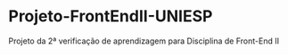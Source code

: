 # Projeto-FrontEndII-UNIESP
Projeto da 2ª verificação de aprendizagem para Disciplina de Front-End II
